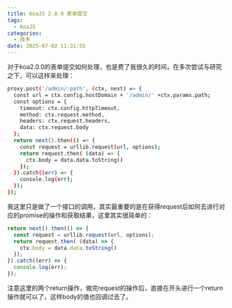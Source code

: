 ```yaml
---
title: KoaJS 2.0.0 表单提交
tags:
  - KoaJS
categories:
  - 技术
date: 2025-07-02 11:31:55
---
```


对于koa2.0.0的表单提交如何处理，也是费了我很久的时间，在多次尝试与研究之下，可以这样来处理：

```bash
proxy.post('/admin/:path', (ctx, next) => {
  const url = ctx.config.hostDomain + '/admin/' +ctx.params.path;
  const options = {
    timeout: ctx.config.httpTimeout,
    method: ctx.request.method,
    headers: ctx.request.headers,
    data: ctx.request.body
  };
  return next().then(() => {
    const request = urllib.request(url, options);
    return request.then( (data) => {
      ctx.body = data.data.toString()
    });
  }).catch((err) => {
    console.log(err);
  });
});
```

我这里只是做了一个接口的调用，其实最重要的是在获得request后如何去进行对应的promise的操作和获取结果，这里其实很简单的：

```javascript
return next().then(() => {
  const request = urllib.request(url, options);
  return request.then( (data) => {
    ctx.body = data.data.toString()
  });
}).catch((err) => {
  console.log(err);
});
```

注意这里的两个return操作，做完request的操作后，直接在开头进行一个return操作就可以了，这样body的值也回调过去了。


